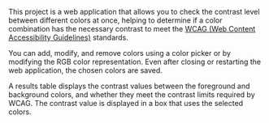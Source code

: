 This project is a web application that allows you to check the contrast level between different colors at once, helping to determine if a color combination has the necessary contrast to meet the [WCAG (Web Content Accessibility Guidelines)](https://webaim.org/articles/contrast/) standards.

You can add, modify, and remove colors using a color picker or by modifying the RGB color representation. Even after closing or restarting the web application, the chosen colors are saved.

A results table displays the contrast values between the foreground and background colors, and whether they meet the contrast limits required by WCAG. The contrast value is displayed in a box that uses the selected colors.
